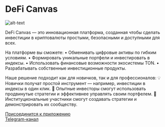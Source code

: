 # DeFi Canvas

![alt-text](https://etf-exchange.s3.eu-north-1.amazonaws.com/promo/IMG_5963.PNG)

DeFi Canvas — это инновационная платформа, созданная чтобы сделать инвестиции в криптовалюты простыми, безопасными и доступными для всех.

На платформе вы сможете:
• Обменивать цифровые активы по гибким условиям.
• Формировать уникальные портфели и инвестировать в индексы.
• Использовать финансовые возможности экосистемы TON.
• Разрабатывать собственные инвестиционные продукты.

Наше решение подходит как для новичков, так и для профессионалов:
💡 Новички получат простой инструмент — например, инвестиции в индексы в один клик.
🚀 Опытные инвесторы смогут использовать продвинутые стратегии и эффективнее управлять своим портфелем.
🏦 Институциональные участники смогут создавать стратегии и демонстрировать их сообществу.

[Присоединится к приложению](https://t.me/DeFiCanvas_bot)  
[Telegram-канал](https://t.me/DeFiCanvas)  
